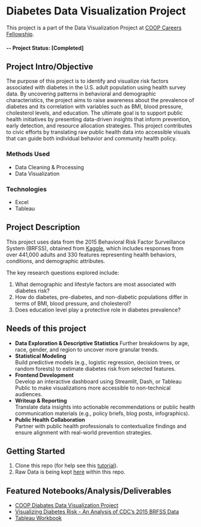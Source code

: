 # Diabetes Data Visualization Project
This project is a part of the Data Visualization Project at [COOP Careers Fellowship](https://coopcareers.org/).

#### -- Project Status: [Completed]

## Project Intro/Objective
The purpose of this project is to identify and visualize risk factors associated with diabetes in the U.S. adult population using health survey data. By uncovering patterns in behavioral and demographic characteristics, the project aims to raise awareness about the prevalence of diabetes and its correlation with variables such as BMI, blood pressure, cholesterol levels, and education. The ultimate goal is to support public health initiatives by presenting data-driven insights that inform prevention, early detection, and resource allocation strategies. This project contributes to civic efforts by translating raw public health data into accessible visuals that can guide both individual behavior and community health policy.

### Methods Used
* Data Cleaning & Processing
* Data Visualization

### Technologies
* Excel
* Tableau

## Project Description
This project uses data from the 2015 Behavioral Risk Factor Surveillance System (BRFSS), obtained from [Kaggle](https://www.kaggle.com/datasets/alexteboul/diabetes-health-indicators-dataset?resource=download&select=diabetes_binary_health_indicators_BRFSS2015.csv), which includes responses from over 441,000 adults and 330 features representing health behaviors, conditions, and demographic attributes.

The key research questions explored include:
1. What demographic and lifestyle factors are most associated with diabetes risk?
2. How do diabetes, pre-diabetes, and non-diabetic populations differ in terms of BMI, blood pressure, and cholesterol?
3. Does education level play a protective role in diabetes prevalence?

## Needs of this project
- **Data Exploration & Descriptive Statistics**
  Further breakdowns by age, race, gender, and region to uncover more granular trends.
- **Statistical Modeling**  
  Build predictive models (e.g., logistic regression, decision trees, or random forests) to estimate diabetes risk from selected features.
- **Frontend Development**  
  Develop an interactive dashboard using Streamlit, Dash, or Tableau Public to make visualizations more accessible to non-technical audiences.
- **Writeup & Reporting**  
  Translate data insights into actionable recommendations or public health communication materials (e.g., policy briefs, blog posts, infographics).
- **Public Health Collaboration**  
  Partner with public health professionals to contextualize findings and ensure alignment with real-world prevention strategies.

## Getting Started
1. Clone this repo (for help see this [tutorial](https://help.github.com/articles/cloning-a-repository/)).
2. Raw Data is being kept [here](https://github.com/chenweida6220/diabetes-risk-visualization/tree/main/data) within this repo.    

## Featured Notebooks/Analysis/Deliverables
* [COOP Diabates Data Visualization Project](https://github.com/chenweida6220/diabetes-risk-visualization/blob/main/COOP%20Diabetes%20Data%20Visualization%20Project.pdf)
* [Visualizing Diabetes Risk - An Analysis of CDC’s 2015 BRFSS Data](https://github.com/chenweida6220/diabetes-risk-visualization/blob/main/Visualizing%20Diabetes%20Risk%20-%20An%20Analysis%20of%20CDC%E2%80%99s%202015%20BRFSS%20Data.pdf)
* [Tableau Workbook](https://github.com/chenweida6220/diabetes-risk-visualization/tree/main/notebook)
